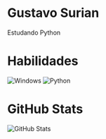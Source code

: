 # Gustavo Surian 

Estudando Python

# Habilidades
![Windows](https://img.shields.io/badge/Windows-000?style=for-the-badge&logo=windows&logoColor=2CA5E0)
![Python](https://img.shields.io/badge/python-3670A0?style=for-the-badge&logo=python&logoColor=ffdd54)

# GitHub Stats 
![GitHub Stats](https://github-readme-stats.vercel.app/api?username=WadCutterBR&theme=transparent&bg_color=000&border_color=30A3DC&show_icons=true&icon_color=30A3DC&title_color=E94D5F&text_color=FFF)

